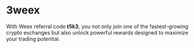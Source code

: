# 3weex
 With Weex referral code **t5k3**, you not only join one of the fastest-growing crypto exchanges but also unlock powerful rewards designed to maximize your trading potential.
